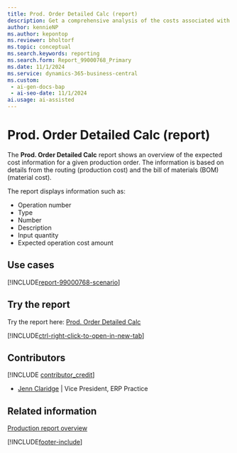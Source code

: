 ```yaml
---
title: Prod. Order Detailed Calc (report)
description: Get a comprehensive analysis of the costs associated with production orders broken down to costs by material, capacity, overhead, and other cost components.
author: kennieNP
ms.author: kepontop
ms.reviewer: bholtorf
ms.topic: conceptual
ms.search.keywords: reporting
ms.search.form: Report_99000768_Primary
ms.date: 11/1/2024
ms.service: dynamics-365-business-central
ms.custom:
 - ai-gen-docs-bap
 - ai-seo-date: 11/1/2024
ai.usage: ai-assisted
---
```


# Prod. Order Detailed Calc (report)

The **Prod. Order Detailed Calc** report shows an overview of the expected cost information for a given production order. The information is based on details from the routing (production cost) and the bill of materials (BOM) (material cost).

The report displays information such as:

- Operation number
- Type
- Number
- Description
- Input quantity
- Expected operation cost amount

## Use cases

[!INCLUDE[report-99000768-scenario](../includes/report-99000768-scenario-include.md)]

<!-- 

Prompt

Below is a report in an ERP system. Provide 3-4 use cases for different personas working with manufacturing

Format like this:    
  
As a <persona>, use the report to    
* use case 1  
* use case 2    

Do not capitalize the persona names. 

Do not start lines with "Use the data to"

## Report name
Prod. Order Detailed Calc

## Report description

### What the report does

### Use cases
Get a comprehensive analysis of the costs associated with production orders broken down to costs by material, capacity, overheads, and other relevant cost components.

Please include your data sources and URLs

-->

## Try the report

Try the report here: [Prod. Order Detailed Calc](https://businesscentral.dynamics.com?report=99000768)

[!INCLUDE[ctrl-right-click-to-open-in-new-tab](../includes/ctrl-right-click-to-open-in-new-tab.md)]

## Contributors

[!INCLUDE [contributor_credit](../includes/contributor_credit.md)]

- [Jenn Claridge](https://www.linkedin.com/in/jenn-morton-sabre/) | Vice President, ERP Practice

## Related information

[Production report overview](../production-reports.md)  

[!INCLUDE[footer-include](../includes/footer-banner.md)]